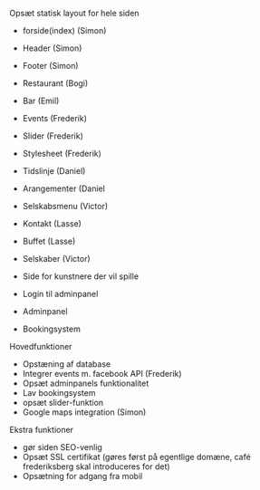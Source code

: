 Opsæt statisk layout for hele siden
- forside(index) (Simon)
- Header (Simon)
- Footer (Simon)
- Restaurant (Bogi)
- Bar (Emil)
- Events (Frederik)
- Slider (Frederik)
- Stylesheet (Frederik)
- Tidslinje (Daniel)
- Arangementer (Daniel
- Selskabsmenu (Victor)
- Kontakt (Lasse)
- Buffet (Lasse)
- Selskaber (Victor)

- Side for kunstnere der vil spille
- Login til adminpanel
- Adminpanel
- Bookingsystem

Hovedfunktioner
- Opstæning af database
- Integrer events m. facebook API (Frederik)
- Opsæt adminpanels funktionalitet
- Lav bookingsystem
- opsæt slider-funktion
- Google maps integration (Simon)

Ekstra funktioner
- gør siden SEO-venlig
- Opsæt SSL certifikat (gøres først på egentlige domæne, café frederiksberg skal introduceres for det)
- Opsætning for adgang fra mobil
